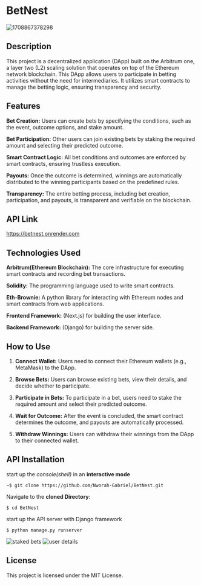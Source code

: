 # BetNest

![1708867378298](https://github.com/Nworah-Gabriel/BetNest/assets/99169106/b18286ef-e48c-4787-9ac3-8b79338e8540)

## Description
This project is a decentralized application (DApp) built on the Arbitrum one, a layer two (L2) scaling solution that operates on top of the Ethereum network blockchain. This DApp allows users to participate in betting activities without the need for intermediaries. It utilizes smart contracts to manage the betting logic, ensuring transparency and security.

## Features
**Bet Creation:** Users can create bets by specifying the conditions, such as the event, outcome options, and stake amount.

**Bet Participation:** Other users can join existing bets by staking the required amount and selecting their predicted outcome.

**Smart Contract Logic:** All bet conditions and outcomes are enforced by smart contracts, ensuring trustless execution.

**Payouts:** Once the outcome is determined, winnings are automatically distributed to the winning participants based on the predefined rules.

**Transparency:** The entire betting process, including bet creation, participation, and payouts, is transparent and verifiable on the blockchain.

## API Link
https://betnest.onrender.com

## Technologies Used
**Arbitrum(Ethereum Blockchain):** The core infrastructure for executing smart contracts and recording bet transactions.

**Solidity:** The programming language used to write smart contracts.

**Eth-Brownie:** A python library for interacting with Ethereum nodes and smart contracts from web applications.

**Frontend Framework:** (Next.js) for building the user interface.

**Backend Framework:** (Django) for building the server side.

## How to Use
1. **Connect Wallet:** Users need to connect their Ethereum wallets (e.g., MetaMask) to the DApp.

2. **Browse Bets:** Users can browse existing bets, view their details, and decide whether to participate.

3. **Participate in Bets:** To participate in a bet, users need to stake the required amount and select their predicted outcome.

4. **Wait for Outcome:** After the event is concluded, the smart contract determines the outcome, and payouts are automatically processed.

5. **Withdraw Winnings:** Users can withdraw their winnings from the DApp to their connected wallet.

## API Installation
start up the *console(shell)* in an **interactive mode**

```
~$ git clone https://github.com/Nworah-Gabriel/BetNest.git
```

Navigate to the **cloned Directory**:

```
$ cd BetNest
```

start up the API server with Django framework

```
$ python manage.py runserver
```
![staked bets](https://github.com/Nworah-Gabriel/BetNest/assets/99169106/a5be84e6-dcd3-4d3a-8eb8-9f661bc5ecb8)
![user details](https://github.com/Nworah-Gabriel/BetNest/assets/99169106/c035d988-4dc5-4581-ba15-f3103fde5ed2)

## License
This project is licensed under the MIT License.
